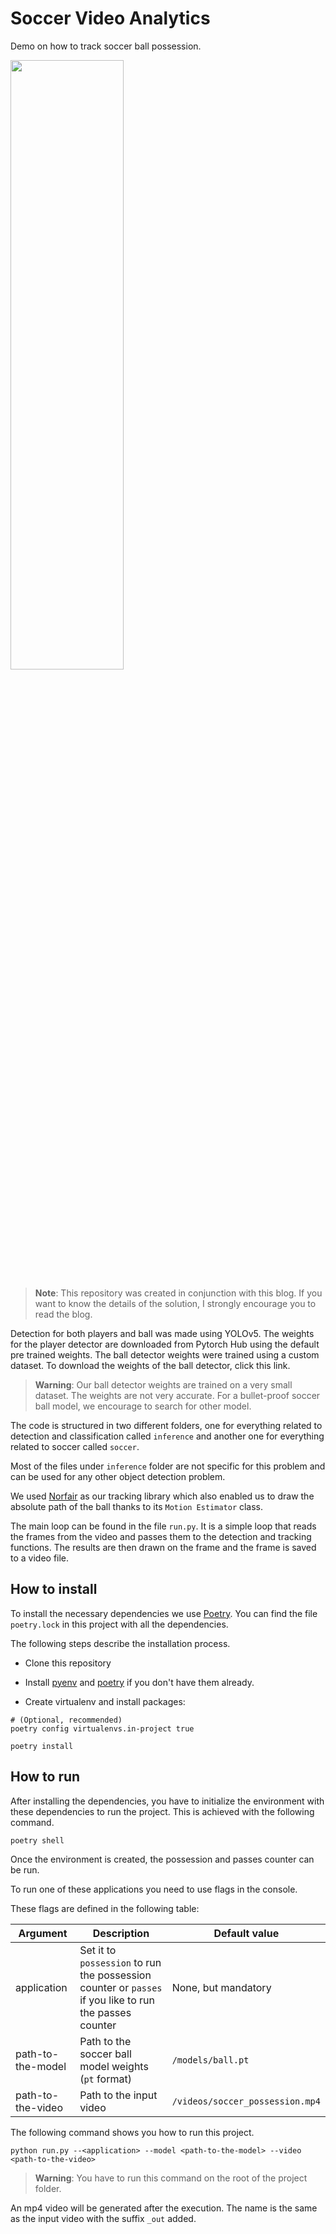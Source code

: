 # Soccer Video Analytics

Demo on how to track soccer ball possession.

<a href="https://www.youtube.com/watch?v=CWnlGBVaRpQ" target="_blank">
<img src="https://user-images.githubusercontent.com/33181424/193869946-ad7e3973-a28e-4640-8494-bf899d5df3a7.png" width="60%" height="50%">
</a>


>__Note__: This repository was created in conjunction with this blog. If you want to know the details of the solution, I strongly encourage you to read the blog.

Detection for both players and ball was made using YOLOv5. The weights for the player detector are downloaded from Pytorch Hub using the default pre trained weights. The ball detector weights were trained using a custom dataset. To download the weights of the ball detector, click this link.

>__Warning__: Our ball detector weights are trained on a very small dataset. The weights are not very accurate. For a bullet-proof soccer ball model, we encourage to search for other model.

The code is structured in two different folders, one for everything related to detection and classification called `inference` and another one for everything related to soccer called `soccer`.

Most of the files under `inference` folder are not specific for this problem and can be used for any other object detection problem. 

We used [Norfair](https://github.com/tryolabs/norfair) as our tracking library which also enabled us to draw the absolute path of the ball thanks to its `Motion Estimator` class.

The main loop can be found in the file `run.py`. It is a simple loop that reads the frames from the video and passes them to the detection and tracking functions. The results are then drawn on the frame and the frame is saved to a video file.

## How to install

To install the necessary dependencies we use [Poetry](https://python-poetry.org/docs). You can find the file `poetry.lock` in this project with all the dependencies.

The following steps describe the installation process.

- Clone this repository

- Install [pyenv](https://github.com/pyenv/pyenv) and [poetry](https://python-poetry.org) if you don't have them already.

- Create virtualenv and install packages:

```
# (Optional, recommended)
poetry config virtualenvs.in-project true

poetry install
```

## How to run

After installing the dependencies, you have to initialize the environment with these dependencies to run the project. This is achieved with the following command.

```
poetry shell
```

Once the environment is created, the possession and passes counter can be run.

To run one of these applications you need to use flags in the console.

These flags are defined in the following table:

| Argument | Description | Default value |
| ----------- | ----------- | ----------- |
| application | Set it to `possession` to run the possession counter or `passes` if you like to run the passes counter | None, but mandatory |
| path-to-the-model | Path to the soccer ball model weights (`pt` format) | `/models/ball.pt` |
| path-to-the-video | Path to the input video | `/videos/soccer_possession.mp4` |


The following command shows you how to run this project.

```
python run.py --<application> --model <path-to-the-model> --video <path-to-the-video>
```

>__Warning__: You have to run this command on the root of the project folder.

An mp4 video will be generated after the execution. The name is the same as the input video with the suffix `_out` added.